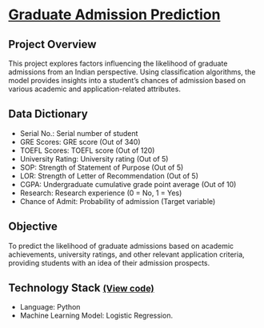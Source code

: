 # [Graduate Admission Prediction](../c.%20Jupyter%20Notebooks/Graduate%20Admissions.ipynb)


## Project Overview
This project explores factors influencing the likelihood of graduate admissions from an Indian perspective. Using 
classification algorithms, the model provides insights into a student’s chances of admission based on various academic 
and application-related attributes.

## Data Dictionary
- Serial No.: Serial number of student
- GRE Scores: GRE score (Out of 340)
- TOEFL Scores: TOEFL score (Out of 120)
- University Rating: University rating (Out of 5)
- SOP: Strength of Statement of Purpose (Out of 5)
- LOR: Strength of Letter of Recommendation (Out of 5)
- CGPA: Undergraduate cumulative grade point average (Out of 10)
- Research: Research experience (0 = No, 1 = Yes)
- Chance of Admit: Probability of admission (Target variable)

## Objective
To predict the likelihood of graduate admissions based on academic achievements, university ratings, and other relevant 
application criteria, providing students with an idea of their admission prospects.

## Technology Stack <small>[(View code)](../c.%20Jupyter%20Notebooks/Graduate%20Admissions.ipynb)</small>
- Language: Python
- Machine Learning Model: Logistic Regression.
